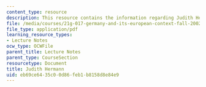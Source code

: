 ```yaml
---
content_type: resource
description: This resource contains the information regarding Judith Hermann.
file: /media/courses/21g-017-germany-and-its-european-context-fall-2002/eb69ce6435c00d86feb1b8158d8e84e9_MIT21G_017F02_lec_6_1.pdf
file_type: application/pdf
learning_resource_types:
- Lecture Notes
ocw_type: OCWFile
parent_title: Lecture Notes
parent_type: CourseSection
resourcetype: Document
title: Judith Hermann
uid: eb69ce64-35c0-0d86-feb1-b8158d8e84e9
---
```

